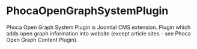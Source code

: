 # PhocaOpenGraphSystemPlugin
Phoca Open Graph System Plugin is Joomla! CMS extension. Plugin which adds open graph information into website (except article sites - see Phoca Open Graph Content Plugin).

